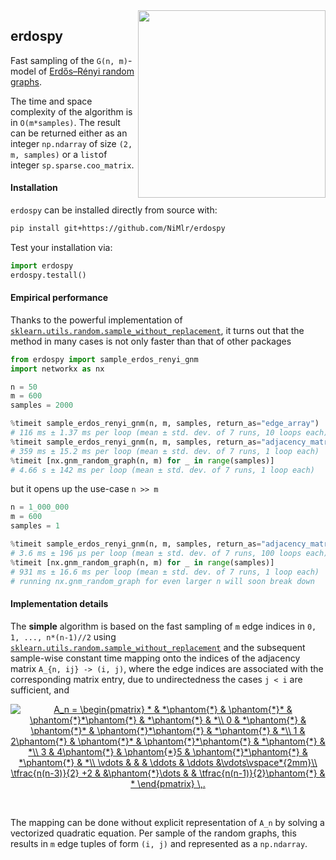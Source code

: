 <img align="right" width="300" height="300" src="https://user-images.githubusercontent.com/39880630/119734484-62a27180-be7b-11eb-8ef2-1f63a4209345.png">

## erdospy

Fast sampling of the `G(n, m)`-model of [Erdős–Rényi random graphs](https://en.wikipedia.org/wiki/Erd%C5%91s%E2%80%93R%C3%A9nyi_model).

The time and space complexity of the algorithm is in `O(m*samples)`. The result can be returned either as an integer `np.ndarray` of size `(2, m, samples)` or a `list`of integer `sp.sparse.coo_matrix`.


#### Installation

`erdospy` can be installed directly from source with:
```sh
pip install git+https://github.com/NiMlr/erdospy
```

Test your installation via:
```python
import erdospy
erdospy.testall()
```


#### Empirical performance

Thanks to the powerful implementation of [`sklearn.utils.random.sample_without_replacement`](https://github.com/scikit-learn/scikit-learn/blob/main/sklearn/utils/_random.pyx#L223),
it turns out that the method in many cases is not only faster than that of other packages
```python
from erdospy import sample_erdos_renyi_gnm
import networkx as nx

n = 50
m = 600
samples = 2000

%timeit sample_erdos_renyi_gnm(n, m, samples, return_as="edge_array")
# 116 ms ± 1.37 ms per loop (mean ± std. dev. of 7 runs, 10 loops each)
%timeit sample_erdos_renyi_gnm(n, m, samples, return_as="adjacency_matrix")
# 359 ms ± 15.2 ms per loop (mean ± std. dev. of 7 runs, 1 loop each)
%timeit [nx.gnm_random_graph(n, m) for _ in range(samples)]
# 4.66 s ± 142 ms per loop (mean ± std. dev. of 7 runs, 1 loop each)
```
but it opens up the use-case `n >> m`

```python
n = 1_000_000
m = 600
samples = 1

%timeit sample_erdos_renyi_gnm(n, m, samples, return_as="adjacency_matrix")
# 3.6 ms ± 196 µs per loop (mean ± std. dev. of 7 runs, 100 loops each)
%timeit [nx.gnm_random_graph(n, m) for _ in range(samples)]
# 931 ms ± 16.6 ms per loop (mean ± std. dev. of 7 runs, 1 loop each)
# running nx.gnm_random_graph for even larger n will soon break down
```


#### Implementation details

The **simple** algorithm is based on the fast sampling of `m` edge indices in `0, 1, ..., n*(n-1)//2` using [`sklearn.utils.random.sample_without_replacement`](https://github.com/scikit-learn/scikit-learn/blob/main/sklearn/utils/_random.pyx#L223) and the subsequent sample-wise constant time mapping onto the indices of the adjacency matrix `A_{n, ij} -> (i, j)`, where the edge indices are associated with the corresponding matrix entry, due to undirectedness the cases `j < i` are sufficient, and
<br>
<p align="center">
<a href="https://www.codecogs.com/eqnedit.php?latex=A_n&space;=&space;\begin{pmatrix}&space;*&space;&&space;*\phantom{*}&space;&&space;\phantom{*}*&space;&&space;\phantom{*}*\phantom{*}&space;&&space;*\phantom{*}&space;&&space;*\\&space;0&space;&&space;*\phantom{*}&space;&&space;\phantom{*}*&space;&&space;\phantom{*}*\phantom{*}&space;&&space;*\phantom{*}&space;&&space;*\\&space;1&space;&&space;2\phantom{*}&space;&&space;\phantom{*}*&space;&&space;\phantom{*}*\phantom{*}&space;&&space;*\phantom{*}&space;&&space;*\\&space;3&space;&&space;4\phantom{*}&space;&&space;\phantom{*}5&space;&&space;\phantom{*}*\phantom{*}&space;&&space;*\phantom{*}&space;&&space;*\\&space;\vdots&space;&&space;&&space;&&space;\ddots&space;&&space;\ddots&space;&\vdots\vspace*{2mm}\\&space;\tfrac{n(n-3)}{2}&space;&plus;2&space;&&space;&\phantom{*}\dots&space;&&space;&&space;\tfrac{n(n-1)}{2}\phantom{*}&space;&&space;*&space;\end{pmatrix}&space;\,." target="_blank"><img src="https://latex.codecogs.com/gif.latex?A_n&space;=&space;\begin{pmatrix}&space;*&space;&&space;*\phantom{*}&space;&&space;\phantom{*}*&space;&&space;\phantom{*}*\phantom{*}&space;&&space;*\phantom{*}&space;&&space;*\\&space;0&space;&&space;*\phantom{*}&space;&&space;\phantom{*}*&space;&&space;\phantom{*}*\phantom{*}&space;&&space;*\phantom{*}&space;&&space;*\\&space;1&space;&&space;2\phantom{*}&space;&&space;\phantom{*}*&space;&&space;\phantom{*}*\phantom{*}&space;&&space;*\phantom{*}&space;&&space;*\\&space;3&space;&&space;4\phantom{*}&space;&&space;\phantom{*}5&space;&&space;\phantom{*}*\phantom{*}&space;&&space;*\phantom{*}&space;&&space;*\\&space;\vdots&space;&&space;&&space;&&space;\ddots&space;&&space;\ddots&space;&\vdots\vspace*{2mm}\\&space;\tfrac{n(n-3)}{2}&space;&plus;2&space;&&space;&\phantom{*}\dots&space;&&space;&&space;\tfrac{n(n-1)}{2}\phantom{*}&space;&&space;*&space;\end{pmatrix}&space;\,." title="A_n = \begin{pmatrix} * & *\phantom{*} & \phantom{*}* & \phantom{*}*\phantom{*} & *\phantom{*} & *\\ 0 & *\phantom{*} & \phantom{*}* & \phantom{*}*\phantom{*} & *\phantom{*} & *\\ 1 & 2\phantom{*} & \phantom{*}* & \phantom{*}*\phantom{*} & *\phantom{*} & *\\ 3 & 4\phantom{*} & \phantom{*}5 & \phantom{*}*\phantom{*} & *\phantom{*} & *\\ \vdots & & & \ddots & \ddots &\vdots\vspace*{2mm}\\ \tfrac{n(n-3)}{2} +2 & &\phantom{*}\dots & & \tfrac{n(n-1)}{2}\phantom{*} & * \end{pmatrix} \,." /></a>
</p>
<br>

The mapping can be done without explicit representation of `A_n` by solving a vectorized quadratic equation. Per sample of the random graphs, this results in `m` edge tuples of form `(i, j)` and represented as a `np.ndarray`.
